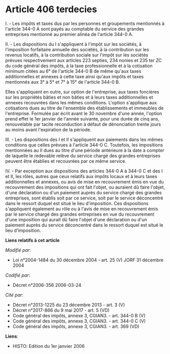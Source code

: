 # Article 406 terdecies

I. - Les impôts et taxes dus par les personnes et groupements mentionnés à l'article 344-0 A sont payés au comptable du
service des grandes entreprises mentionné au premier alinéa de l'article 344-0 A.

II. - Les dispositions du I s'appliquent à l'impôt sur les sociétés, à l'imposition forfaitaire annuelle des sociétés, à la
contribution sur les revenus locatifs, à la contribution sociale sur l'impôt sur les sociétés prévues respectivement aux
articles 223 septies, 234 nonies et 235 ter ZC du code général des impôts, à la taxe professionnelle et à la cotisation
minimum citées au 6° de l'article 344-0 B de même qu'aux taxes additionnelles et annexes à cette taxe ainsi qu'aux impôts et
taxes mentionnés aux 3° à 5° et 7° à 15° de l'article 344-0 B.

Elles s'appliquent en outre, sur option de l'entreprise, aux taxes foncières sur les propriétés bâties et non bâties et à
leurs taxes additionnelles et annexes recouvrées dans les mêmes conditions. L'option s'applique aux cotisations dues au titre
de l'ensemble des établissements et immeubles de l'entreprise. Formulée par écrit avant le 30 novembre d'une année, l'option
prend effet le 1er janvier de l'année suivante, pour une durée de cinq ans, renouvelable par tacite reconduction à défaut de
dénonciation trente jours au moins avant l'expiration de la période.

III. - Les dispositions des I et II s'appliquent aux paiements dans les mêmes conditions que celles prévues à l'article 344-0
C. Toutefois, les impositions mentionnées au II dues au titre d'une période antérieure à la date à compter de laquelle le
redevable relève du service chargé des grandes entreprises peuvent être établies et recouvrées par ce même service.

IV. - Par exception aux dispositions des articles 344-0 A à 344-0 C et des I et II, les rôles, autres que ceux relatifs aux
impôts locaux et à leurs taxes additionnelles et annexes, ou avis de mise en recouvrement émis en vue du recouvrement des
impositions qui ont fait l'objet, ou auraient dû faire l'objet, d'une déclaration ou d'un paiement auprès du service chargé
des grandes entreprises, sont établis soit par ce service, soit par le service déconcentré dans le ressort duquel est situé
le lieu d'imposition. Ces dispositions s'appliquent également au rôle ou à l'avis de mise en recouvrement émis par le service
chargé des grandes entreprises en vue du recouvrement d'une imposition qui aurait dû faire l'objet d'une déclaration ou d'un
paiement auprès du service déconcentré dans le ressort duquel est situé le lieu d'imposition.

**Liens relatifs à cet article**

_Modifié par_:

  - Loi n°2004-1484 du 30 décembre 2004 - art. 25 (V) JORF 31 décembre 2004

_Codifié par_:

  - Décret n°2006-356 2006-03-24

_Cité par_:

  - Décret n°2013-1225 du 23 décembre 2013 - art. 3 (V)
  - Décret n°2017-866 du 9 mai 2017 - art. 5 (VD)
  - Code général des impôts, annexe 3, CGIAN3. - art. 344-0 B (V)
  - Code général des impôts, annexe 3, CGIAN3. - art. 344-0 C (V)
  - Code général des impôts, annexe 3, CGIAN3. - art. 369 (VD)

**Liens**:

  - HISTO: Edition du 1er janvier 2006
